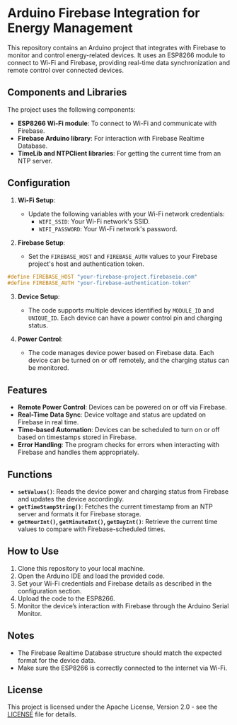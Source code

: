 
# Arduino Firebase Integration for Energy Management

This repository contains an Arduino project that integrates with Firebase to monitor and control energy-related devices. It uses an ESP8266 module to connect to Wi-Fi and Firebase, providing real-time data synchronization and remote control over connected devices.

## Components and Libraries

The project uses the following components:
- **ESP8266 Wi-Fi module**: To connect to Wi-Fi and communicate with Firebase.
- **Firebase Arduino library**: For interaction with Firebase Realtime Database.
- **TimeLib and NTPClient libraries**: For getting the current time from an NTP server.

## Configuration

1. **Wi-Fi Setup**:
   - Update the following variables with your Wi-Fi network credentials:
     - `WIFI_SSID`: Your Wi-Fi network's SSID.
     - `WIFI_PASSWORD`: Your Wi-Fi network's password.

2. **Firebase Setup**:
   - Set the `FIREBASE_HOST` and `FIREBASE_AUTH` values to your Firebase project's host and authentication token.

```cpp
#define FIREBASE_HOST "your-firebase-project.firebaseio.com"
#define FIREBASE_AUTH "your-firebase-authentication-token"
```

3. **Device Setup**:
   - The code supports multiple devices identified by `MODULE_ID` and `UNIQUE_ID`. Each device can have a power control pin and charging status.

4. **Power Control**:
   - The code manages device power based on Firebase data. Each device can be turned on or off remotely, and the charging status can be monitored.

## Features

- **Remote Power Control**: Devices can be powered on or off via Firebase.
- **Real-Time Data Sync**: Device voltage and status are updated on Firebase in real time.
- **Time-based Automation**: Devices can be scheduled to turn on or off based on timestamps stored in Firebase.
- **Error Handling**: The program checks for errors when interacting with Firebase and handles them appropriately.

## Functions

- **`setValues()`**: Reads the device power and charging status from Firebase and updates the device accordingly.
- **`getTimeStampString()`**: Fetches the current timestamp from an NTP server and formats it for Firebase storage.
- **`getHourInt()`, `getMinuteInt()`, `getDayInt()`**: Retrieve the current time values to compare with Firebase-scheduled times.

## How to Use

1. Clone this repository to your local machine.
2. Open the Arduino IDE and load the provided code.
3. Set your Wi-Fi credentials and Firebase details as described in the configuration section.
4. Upload the code to the ESP8266.
5. Monitor the device’s interaction with Firebase through the Arduino Serial Monitor.

## Notes

- The Firebase Realtime Database structure should match the expected format for the device data.
- Make sure the ESP8266 is correctly connected to the internet via Wi-Fi.

## License

This project is licensed under the Apache License, Version 2.0 - see the [LICENSE](LICENSE) file for details.

